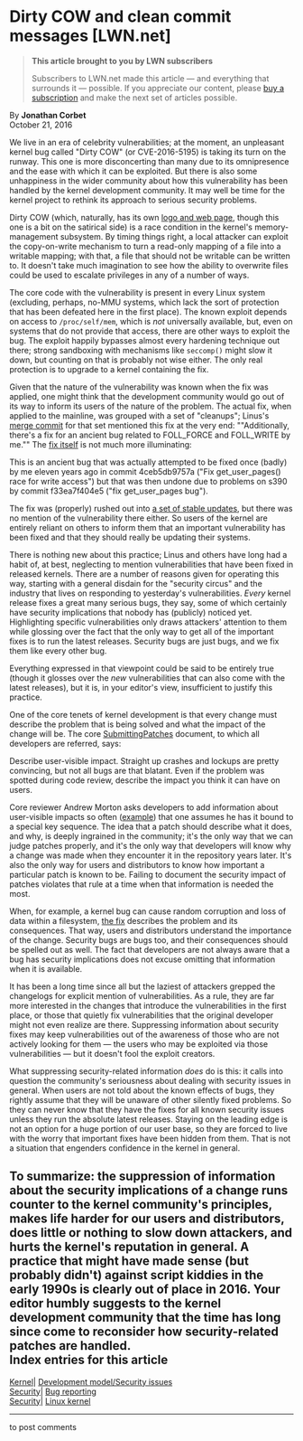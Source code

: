 # Dirty COW and clean commit messages [LWN.net]

> **This article brought to you by LWN subscribers**
> 
> Subscribers to LWN.net made this article — and everything that surrounds it — possible. If you appreciate our content, please [buy a subscription](/Promo/nst-nag3/subscribe) and make the next set of articles possible. 

By **Jonathan Corbet**  
October 21, 2016 

We live in an era of celebrity vulnerabilities; at the moment, an unpleasant kernel bug called "Dirty COW" (or CVE-2016-5195) is taking its turn on the runway. This one is more disconcerting than many due to its omnipresence and the ease with which it can be exploited. But there is also some unhappiness in the wider community about how this vulnerability has been handled by the kernel development community. It may well be time for the kernel project to rethink its approach to serious security problems. 

Dirty COW (which, naturally, has its own [logo and web page](http://dirtycow.ninja/), though this one is a bit on the satirical side) is a race condition in the kernel's memory-management subsystem. By timing things right, a local attacker can exploit the copy-on-write mechanism to turn a read-only mapping of a file into a writable mapping; with that, a file that should not be writable can be written to. It doesn't take much imagination to see how the ability to overwrite files could be used to escalate privileges in any of a number of ways. 

The core code with the vulnerability is present in every Linux system (excluding, perhaps, no-MMU systems, which lack the sort of protection that has been defeated here in the first place). The known exploit depends on access to `/proc/self/mem`, which is _not_ universally available, but, even on systems that do not provide that access, there are other ways to exploit the bug. The exploit happily bypasses almost every hardening technique out there; strong sandboxing with mechanisms like `seccomp()` might slow it down, but counting on that is probably not wise either. The only real protection is to upgrade to a kernel containing the fix. 

Given that the nature of the vulnerability was known when the fix was applied, one might think that the development community would go out of its way to inform its users of the nature of the problem. The actual fix, when applied to the mainline, was grouped with a set of "cleanups"; Linus's [merge commit](https://git.kernel.org/linus/63ae602cea637ee4a6490d940c0da5d78bd0bbe0) for that set mentioned this fix at the very end: ""Additionally, there's a fix for an ancient bug related to FOLL_FORCE and FOLL_WRITE by me."" The [fix itself](https://git.kernel.org/linus/19be0eaffa3ac7d8eb6784ad9bdbc7d67ed8e619) is not much more illuminating: 

This is an ancient bug that was actually attempted to be fixed once (badly) by me eleven years ago in commit 4ceb5db9757a ("Fix get_user_pages() race for write access") but that was then undone due to problems on s390 by commit f33ea7f404e5 ("fix get_user_pages bug"). 

The fix was (properly) rushed out into [a set of stable updates](/Articles/704078/), but there was no mention of the vulnerability there either. So users of the kernel are entirely reliant on others to inform them that an important vulnerability has been fixed and that they should really be updating their systems. 

There is nothing new about this practice; Linus and others have long had a habit of, at best, neglecting to mention vulnerabilities that have been fixed in released kernels. There are a number of reasons given for operating this way, starting with a general disdain for the "security circus" and the industry that lives on responding to yesterday's vulnerabilities. _Every_ kernel release fixes a great many serious bugs, they say, some of which certainly have security implications that nobody has (publicly) noticed yet. Highlighting specific vulnerabilities only draws attackers' attention to them while glossing over the fact that the only way to get all of the important fixes is to run the latest releases. Security bugs are just bugs, and we fix them like every other bug. 

Everything expressed in that viewpoint could be said to be entirely true (though it glosses over the _new_ vulnerabilities that can also come with the latest releases), but it is, in your editor's view, insufficient to justify this practice. 

One of the core tenets of kernel development is that every change must describe the problem that is being solved and what the impact of the change will be. The core [SubmittingPatches](https://www.kernel.org/doc/Documentation/SubmittingPatches) document, to which all developers are referred, says: 

Describe user-visible impact. Straight up crashes and lockups are pretty convincing, but not all bugs are that blatant. Even if the problem was spotted during code review, describe the impact you think it can have on users. 

Core reviewer Andrew Morton asks developers to add information about user-visible impacts so often ([example](/Articles/704251/)) that one assumes he has it bound to a special key sequence. The idea that a patch should describe what it does, and why, is deeply ingrained in the community; it's the only way that we can judge patches properly, and it's the only way that developers will know why a change was made when they encounter it in the repository years later. It's also the only way for users and distributors to know how important a particular patch is known to be. Failing to document the security impact of patches violates that rule at a time when that information is needed the most. 

When, for example, a kernel bug can cause random corruption and loss of data within a filesystem, [the fix](/Articles/645722/) describes the problem and its consequences. That way, users and distributors understand the importance of the change. Security bugs are bugs too, and their consequences should be spelled out as well. The fact that developers are not always aware that a bug has security implications does not excuse omitting that information when it is available. 

It has been a long time since all but the laziest of attackers grepped the changelogs for explicit mention of vulnerabilities. As a rule, they are far more interested in the changes that introduce the vulnerabilities in the first place, or those that quietly fix vulnerabilities that the original developer might not even realize are there. Suppressing information about security fixes may keep vulnerabilities out of the awareness of those who are not actively looking for them — the users who may be exploited via those vulnerabilities — but it doesn't fool the exploit creators. 

What suppressing security-related information _does_ do is this: it calls into question the community's seriousness about dealing with security issues in general. When users are not told about the known effects of bugs, they rightly assume that they will be unaware of other silently fixed problems. So they can never know that they have the fixes for all known security issues unless they run the absolute latest releases. Staying on the leading edge is not an option for a huge portion of our user base, so they are forced to live with the worry that important fixes have been hidden from them. That is not a situation that engenders confidence in the kernel in general. 

To summarize: the suppression of information about the security implications of a change runs counter to the kernel community's principles, makes life harder for our users and distributors, does little or nothing to slow down attackers, and hurts the kernel's reputation in general. A practice that might have made sense (but probably didn't) against script kiddies in the early 1990s is clearly out of place in 2016. Your editor humbly suggests to the kernel development community that the time has long since come to reconsider how security-related patches are handled.  
Index entries for this article  
---  
[Kernel](/Kernel/Index)| [Development model/Security issues](/Kernel/Index#Development_model-Security_issues)  
[Security](/Security/Index/)| [Bug reporting](/Security/Index/#Bug_reporting)  
[Security](/Security/Index/)| [Linux kernel](/Security/Index/#Linux_kernel)  
  


* * *

to post comments 
